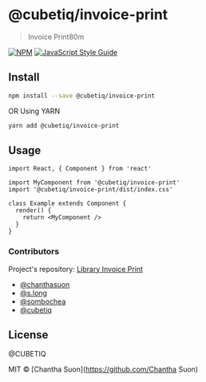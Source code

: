 # @cubetiq/invoice-print

> Invoice Print80m

[![NPM](https://img.shields.io/npm/v/@cubetiq/invoice-print.svg)](https://www.npmjs.com/package/@cubetiq/invoice-print) [![JavaScript Style Guide](https://img.shields.io/badge/code_style-standard-brightgreen.svg)](https://standardjs.com)

## Install

```bash
npm install --save @cubetiq/invoice-print
```

OR Using YARN
```bash
yarn add @cubetiq/invoice-print
```

## Usage

```tsx
import React, { Component } from 'react'

import MyComponent from '@cubetiq/invoice-print'
import '@cubetiq/invoice-print/dist/index.css'

class Example extends Component {
  render() {
    return <MyComponent />
  }
}
```

### Contributors
Project's repository: [Library Invoice Print](https://git.cubetiqs.com/CUBETIQ/lib-invoice-print.git)
- [@chanthasuon](https://git.cubetiqs.com/chanthasuon)
- [@s.long](https://git.cubetiqs.com/s.long)
- [@sombochea](https://git.cubetiqs.com/sombochea)
- [@cubetiq](https://git.cubetiqs.com/CUBETIQ)

## License
@CUBETIQ

MIT © [Chantha Suon](https://github.com/Chantha Suon)
